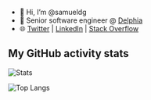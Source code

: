 - 👋 Hi, I’m @samueldg
- 🏢 Senior software engineer @ [Delphia](https://delphia.com)
- 🌐 [Twitter](https://twitter.com/samuel_dg) | [LinkedIn](https://www.linkedin.com/in/samueldiongirardeau/) | [Stack Overflow](https://stackoverflow.com/users/2773979/samuel-dion-girardeau)

##  My GitHub activity stats

![Stats](https://github-readme-stats.vercel.app/api?username=samueldg&hide=stars&count_private=true&show_icons=true&theme=cobalt2)

![Top Langs](https://github-readme-stats.vercel.app/api/top-langs/?username=samueldg&theme=cobalt2)

<!---
samueldg/samueldg is a ✨ special ✨ repository because its `README.md` (this file) appears on your GitHub profile.
--->
